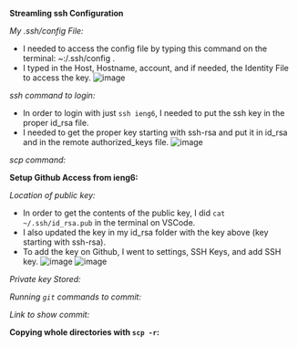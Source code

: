 **Streamling ssh Configuration**

_My .ssh/config File:_
* I needed to access the config file by typing this command on the terminal: ~:/.ssh/config .
* I typed in the Host, Hostname, account, and if needed, the Identity File to access the key.
![image](https://user-images.githubusercontent.com/103149284/167310603-dc075ffb-16d3-4f9e-b645-0d4a037d402b.png)

_ssh command to login:_
* In order to login with just `ssh ieng6`, I needed to put the ssh key in the proper id_rsa file.
* I needed to get the proper key starting with ssh-rsa and put it in id_rsa and in the remote authorized_keys file.
![image](https://user-images.githubusercontent.com/103149284/167344927-6a09fc21-a731-4a82-b7ed-de9452cb7245.png)

_scp command:_



**Setup Github Access from ieng6:**

_Location of public key:_
* In order to get the contents of the public key, I did `cat ~/.ssh/id_rsa.pub` in the terminal on VSCode.
* I also updated the key in my id_rsa folder with the key above (key starting with ssh-rsa).
* To add the key on Github, I went to settings, SSH Keys, and add SSH key.
![image](https://user-images.githubusercontent.com/103149284/167327216-8d2c8be9-4494-4d80-97ff-58149f5450c5.png)
![image](https://user-images.githubusercontent.com/103149284/167338503-a1434304-2ede-42bb-b584-c64d783bf9ed.png)

_Private key Stored:_

_Running `git` commands to commit:_

_Link to show commit:_


**Copying whole directories with `scp -r`:**
